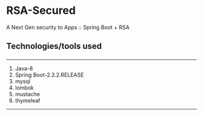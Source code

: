 # RSA-Secured
A Next Gen security to Apps :: Spring Boot + RSA

## Technologies/tools used

###
----
1. Java-8
2. Spring Boot-2.3.2.RELEASE
3. mysql
4. lombok
5. mustache
6. thymeleaf
----
